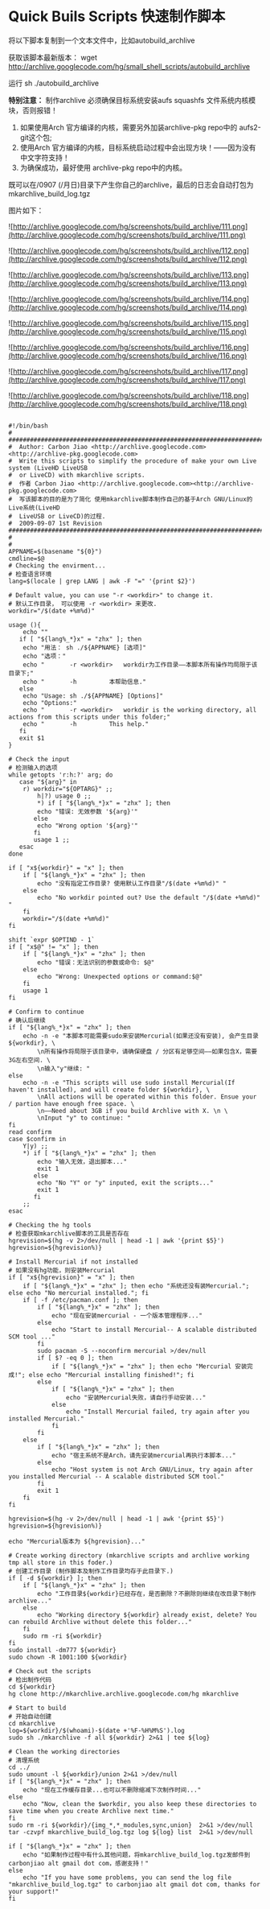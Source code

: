 # Quick Buils Scripts 快速制作脚本 #

将以下脚本复制到一个文本文件中，比如autobuild\_archlive

获取该脚本最新版本：
wget http://archlive.googlecode.com/hg/small_shell_scripts/autobuild_archlive

运行
sh ./autobuild\_archlive

**特别注意：** 制作archlive 必须确保目标系统安装aufs squashfs 文件系统内核模块，否则报错！
  1. 如果使用Arch 官方编译的内核，需要另外加装archlive-pkg repo中的 aufs2-git这个包;
  1. 使用Arch 官方编译的内核，目标系统启动过程中会出现方块！——因为没有中文字符支持！
  1. 为确保成功，最好使用 archlive-pkg repo中的内核。

既可以在/0907 (/月日)目录下产生你自己的archlive，最后的日志会自动打包为mkarchlive\_build\_log.tgz

图片如下：

![http://archlive.googlecode.com/hg/screenshots/build_archlive/111.png](http://archlive.googlecode.com/hg/screenshots/build_archlive/111.png)

![http://archlive.googlecode.com/hg/screenshots/build_archlive/112.png](http://archlive.googlecode.com/hg/screenshots/build_archlive/112.png)

![http://archlive.googlecode.com/hg/screenshots/build_archlive/113.png](http://archlive.googlecode.com/hg/screenshots/build_archlive/113.png)

![http://archlive.googlecode.com/hg/screenshots/build_archlive/114.png](http://archlive.googlecode.com/hg/screenshots/build_archlive/114.png)

![http://archlive.googlecode.com/hg/screenshots/build_archlive/115.png](http://archlive.googlecode.com/hg/screenshots/build_archlive/115.png)

![http://archlive.googlecode.com/hg/screenshots/build_archlive/116.png](http://archlive.googlecode.com/hg/screenshots/build_archlive/116.png)

![http://archlive.googlecode.com/hg/screenshots/build_archlive/117.png](http://archlive.googlecode.com/hg/screenshots/build_archlive/117.png)

![http://archlive.googlecode.com/hg/screenshots/build_archlive/118.png](http://archlive.googlecode.com/hg/screenshots/build_archlive/118.png)

```

#!/bin/bash
#
######################################################################################
#  Author: Carbon Jiao <http://archlive.googlecode.com> <http://archlive-pkg.googlecode.com>
#  Write this scripts to simplify the procedure of make your own Live system (LiveHD LiveUSB 
#  or LiveCD) with mkarchlive scripts.								  
#  作者 Carbon Jiao <http://archlive.googlecode.com><http://archlive-pkg.googlecode.com>    
#  写该脚本的目的是为了简化 使用mkarchlive脚本制作自己的基于Arch GNU/Linux的Live系统(LiveHD
#  LiveUSB or LiveCD)的过程.									   
#  2009-09-07 1st Revision									   
######################################################################################
#
#
APPNAME=$(basename "${0}")
cmdline=$@
# Checking the envirment...
# 检查语言环境
lang=$(locale | grep LANG | awk -F "=" '{print $2}')

# Default value, you can use "-r <workdir>" to change it.
# 默认工作目录， 可以使用 -r <workdir> 来更改.
workdir="/$(date +%m%d)"

usage (){
	echo ""
   if [ "${lang%_*}x" = "zhx" ]; then
	echo "用法： sh ./${APPNAME} [选项]"
	echo "选项："
	echo "       -r <workdir>   workdir为工作目录——本脚本所有操作均局限于该目录下;"
	echo "       -h         本帮助信息."
   else
	echo "Usage: sh ./${APPNAME} [Options]"
	echo "Options:"
	echo "       -r <workdir>   workdir is the working directory, all actions from this scripts under this folder;"
	echo "       -h         This help."
   fi
   exit $1
}

# Check the input
# 检测输入的选项
while getopts 'r:h:?' arg; do
   case "${arg}" in
	r) workdir="${OPTARG}" ;;
        h|?) usage 0 ;;
        *) if [ "${lang%_*}x" = "zhx" ]; then
		echo "错误: 无效参数 '${arg}'"
	   else
		echo "Wrong option '${arg}'"
	   fi
	   usage 1 ;;
   esac
done

if [ "x${workdir}" = "x" ]; then
	if [ "${lang%_*}x" = "zhx" ]; then
		echo "没有指定工作目录? 使用默认工作目录"/$(date +%m%d)" "
	else
		echo "No workdir pointed out? Use the default "/$(date +%m%d)" "
	fi
	workdir="/$(date +%m%d)"
fi

shift `expr $OPTIND - 1`
if [ "x$@" != "x" ]; then
	if [ "${lang%_*}x" = "zhx" ]; then
		echo "错误：无法识别的参数或命令: $@"
	else
		echo "Wrong: Unexpected options or command:$@"
	fi
	usage 1
fi

# Confirm to continue
# 确认后继续
if [ "${lang%_*}x" = "zhx" ]; then
	echo -n -e "本脚本可能需要sudo来安装Mercurial(如果还没有安装), 会产生目录${workdir}, \
		\n所有操作将局限于该目录中，请确保硬盘 / 分区有足够空间——如果包含X，需要3G左右空间. \
		\n输入"y"继续: "
else
	echo -n -e "This scripts will use sudo install Mercurial(If haven't installed), and will create folder ${workdir}, \
		\nAll actions will be operated within this folder. Ensue your / partion have enough free space. \
		\n——Need about 3GB if you build Archlive with X. \n \
		\nInput "y" to continue: "
fi
read confirm
case $confirm in
	Y|y) ;;
	*) if [ "${lang%_*}x" = "zhx" ]; then
		echo "输入无效，退出脚本..."
		exit 1
	   else
		echo "No "Y" or "y" inputed, exit the scripts..."
		exit 1
	   fi
	;;
esac

# Checking the hg tools
# 检查获取mkarchlive脚本的工具是否存在
hgrevision=$(hg -v 2>/dev/null | head -1 | awk '{print $5}')
hgrevision=${hgrevision%)}

# Install Mercurial if not installed
# 如果没有hg功能，则安装Mercurial
if [ "x${hgrevision}" = "x" ]; then
	if [ "${lang%_*}x" = "zhx" ]; then echo "系统还没有装Mercurial."; else echo "No mercurial installed."; fi
	if [ -f /etc/pacman.conf ]; then
		if [ "${lang%_*}x" = "zhx" ]; then
			echo "现在安装mercurial - 一个版本管理程序..."
		else
			echo "Start to install Mercurial-- A scalable distributed SCM tool ..."
		fi
		sudo pacman -S --noconfirm mercurial >/dev/null
		if [ $? -eq 0 ]; then
			if [ "${lang%_*}x" = "zhx" ]; then echo "Mercurial 安装完成!"; else echo "Mercurial installing finished!"; fi
		else
			if [ "${lang%_*}x" = "zhx" ]; then
				echo "安装Mercurial失败，请自行手动安装..."
			else
				echo "Install Mercurial failed, try again after you installed Mercurial." 
			fi
		fi
	else
		if [ "${lang%_*}x" = "zhx" ]; then
			echo "宿主系统不是Arch，请先安装mercurial再执行本脚本..."
		else
			echo "Host system is not Arch GNU/Linux, try again after you installed Mercurial -- A scalable distributed SCM tool." 
		fi
		exit 1
	fi
fi

hgrevision=$(hg -v 2>/dev/null | head -1 | awk '{print $5}')
hgrevision=${hgrevision%)}

echo "Mercurial版本为 ${hgrevision}..."

# Create working directory (mkarchlive scripts and archlive working tmp all store in this foder.)
# 创建工作目录 (制作脚本及制作工作目录均存于此目录下.)
if [ -d ${workdir} ]; then
	if [ "${lang%_*}x" = "zhx" ]; then
		echo "工作目录${workdir}已经存在，是否删除？不删除则继续在改目录下制作archlive..."
	else
		echo "Working directory ${workdir} already exist, delete? You can rebuild Archlive without delete this folder..."
	fi
	sudo rm -ri ${workdir}
fi
sudo install -dm777 ${workdir}
sudo chown -R 1001:100 ${workdir}

# Check out the scripts
# 检出制作代码
cd ${workdir}
hg clone http://mkarchlive.archlive.googlecode.com/hg mkarchlive

# Start to build
# 开始自动创建
cd mkarchlive
log=${workdir}/$(whoami)-$(date +'%F-%H%M%S').log
sudo sh ./mkarchlive -f all ${workdir} 2>&1 | tee ${log}

# Clean the working directories
# 清理系统
cd ../
sudo umount -l ${workdir}/union 2>&1 >/dev/null
if [ "${lang%_*}x" = "zhx" ]; then
	echo "现在工作缓存目录...也可以不删除缩减下次制作时间..."
else
	echo "Now, clean the $workdir, you also keep these directories to save time when you create Archlive next time."
fi
sudo rm -ri ${workdir}/{img_*,*_modules,sync,union}  2>&1 >/dev/null
tar -czvpf mkarchlive_build_log.tgz log ${log} list  2>&1 >/dev/null

if [ "${lang%_*}x" = "zhx" ]; then
	echo "如果制作过程中有什么其他问题，将mkarchlive_build_log.tgz发邮件到 carbonjiao alt gmail dot com，感谢支持！"
else
	echo "If you have some problems, you can send the log file "mkarchlive_build_log.tgz" to carbonjiao alt gmail dot com, thanks for your support!"
fi
```